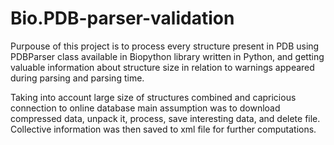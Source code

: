 # Bio.PDB-parser-validation

Purpouse of this project is to process every structure present in PDB using PDBParser class available in Biopython library written in Python, and getting valuable information about structure size in relation to warnings appeared during parsing and parsing time.

Taking into account large size of structures combined and capricious connection to online database main assumption was to download compressed data, unpack it, process, save interesting data, and delete file. Collective information was then saved to xml file for further computations.

